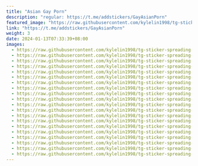 ```yaml
---
title: "Asian Gay Porn"
description: "regular: https://t.me/addstickers/GayAsianPorn"
featured_image: "https://raw.githubusercontent.com/kylelin1998/tg-sticker-spreading-worldwide-images/main/img/bd363126-025b-4289-8ef6-9b281d2463f6.jpg"
link: "https://t.me/addstickers/GayAsianPorn"
weight: 3
date: 2024-01-13T07:33:39+08:00
images:
  - https://raw.githubusercontent.com/kylelin1998/tg-sticker-spreading-worldwide-images/main/img/bd363126-025b-4289-8ef6-9b281d2463f6.jpg
  - https://raw.githubusercontent.com/kylelin1998/tg-sticker-spreading-worldwide-images/main/img/fcec8b23-8819-476f-8f8e-402106b182a0.jpg
  - https://raw.githubusercontent.com/kylelin1998/tg-sticker-spreading-worldwide-images/main/img/11819b3a-b6f7-4c23-acc5-741a0281d89d.jpg
  - https://raw.githubusercontent.com/kylelin1998/tg-sticker-spreading-worldwide-images/main/img/485050a8-5057-4b27-9128-7a7255cc477b.jpg
  - https://raw.githubusercontent.com/kylelin1998/tg-sticker-spreading-worldwide-images/main/img/84230abb-159d-4c04-ac1d-8339a2764679.jpg
  - https://raw.githubusercontent.com/kylelin1998/tg-sticker-spreading-worldwide-images/main/img/8c22a2e2-0273-4df8-89cb-bea8d1635375.jpg
  - https://raw.githubusercontent.com/kylelin1998/tg-sticker-spreading-worldwide-images/main/img/87db0e4d-51fa-4476-8015-88e0a6342acb.jpg
  - https://raw.githubusercontent.com/kylelin1998/tg-sticker-spreading-worldwide-images/main/img/e146804e-2cdd-4d5c-b4eb-04798fef2d61.jpg
  - https://raw.githubusercontent.com/kylelin1998/tg-sticker-spreading-worldwide-images/main/img/7546b01a-1594-4a3f-b9fa-9d0e8285648d.jpg
  - https://raw.githubusercontent.com/kylelin1998/tg-sticker-spreading-worldwide-images/main/img/2443fd08-981d-431e-b1c4-57ea2eed9239.jpg
  - https://raw.githubusercontent.com/kylelin1998/tg-sticker-spreading-worldwide-images/main/img/8f9e066c-0a45-46d2-bbb3-ede56d0b2d6f.jpg
  - https://raw.githubusercontent.com/kylelin1998/tg-sticker-spreading-worldwide-images/main/img/941b174a-95a5-4819-b0df-a5e335abea3a.jpg
  - https://raw.githubusercontent.com/kylelin1998/tg-sticker-spreading-worldwide-images/main/img/a8d29167-586b-4761-91f5-6233dca5fdae.jpg
  - https://raw.githubusercontent.com/kylelin1998/tg-sticker-spreading-worldwide-images/main/img/98d66678-7a1d-4d8f-a36a-a86ac00b930d.jpg
  - https://raw.githubusercontent.com/kylelin1998/tg-sticker-spreading-worldwide-images/main/img/48cbefcd-8d34-4873-9ce2-509b9b1c3600.jpg
  - https://raw.githubusercontent.com/kylelin1998/tg-sticker-spreading-worldwide-images/main/img/ec72ca9b-c047-447a-848b-a2c536590889.jpg
  - https://raw.githubusercontent.com/kylelin1998/tg-sticker-spreading-worldwide-images/main/img/6bd2f45d-35b9-40dc-be30-51910994a4d6.jpg
  - https://raw.githubusercontent.com/kylelin1998/tg-sticker-spreading-worldwide-images/main/img/df02218b-fcde-45c9-85af-7e37aa3e64d9.jpg
  - https://raw.githubusercontent.com/kylelin1998/tg-sticker-spreading-worldwide-images/main/img/04bea467-30ed-4084-b8b9-bd9cc3239630.jpg
  - https://raw.githubusercontent.com/kylelin1998/tg-sticker-spreading-worldwide-images/main/img/b513d7ab-1004-423c-b07d-6319fef9e62f.jpg
---
```

